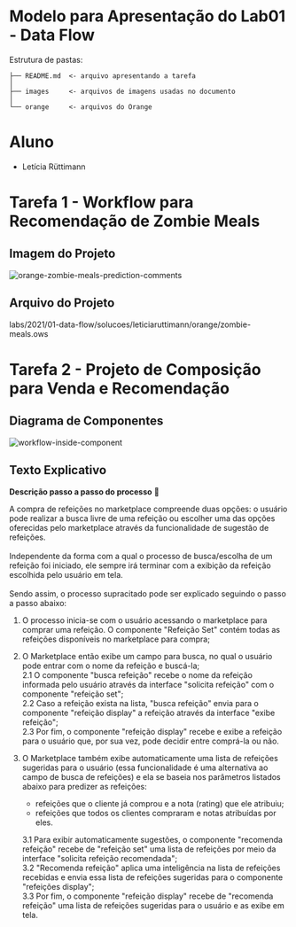# Modelo para Apresentação do Lab01 - Data Flow

Estrutura de pastas:

~~~
├── README.md  <- arquivo apresentando a tarefa
│
├── images     <- arquivos de imagens usadas no documento
│
└── orange     <- arquivos do Orange
~~~

# Aluno
* Letícia Rüttimann

# Tarefa 1 - Workflow para Recomendação de Zombie Meals

## Imagem do Projeto
![orange-zombie-meals-prediction-comments](https://user-images.githubusercontent.com/88326093/128754459-e0273688-6ccf-49c7-a54e-281073fac955.png)

## Arquivo do Projeto
labs/2021/01-data-flow/solucoes/leticiaruttimann/orange/zombie-meals.ows

# Tarefa 2 - Projeto de Composição para Venda e Recomendação

## Diagrama de Componentes
![workflow-inside-component](https://user-images.githubusercontent.com/88326093/128754571-0ad9a3e5-616a-4349-85a6-1669e132ee07.png)


## Texto Explicativo

**Descrição passo a passo do processo** 🤘

A compra de refeições no marketplace compreende duas opções: o usuário pode realizar a busca livre de uma refeição ou  escolher uma das opções oferecidas pelo marketplace através 
da funcionalidade de sugestão de refeições.<br /><br />
Independente da forma com a qual o processo de busca/escolha de um refeição foi iniciado, ele sempre irá terminar com a exibição da refeição escolhida pelo usuário em tela.<br /><br />
Sendo assim, o processo supracitado pode ser explicado seguindo o passo a passo abaixo:

1. O processo inicia-se com o usuário acessando o marketplace para comprar uma refeição. O componente "Refeição Set" contém todas as 
  refeições disponíveis no marketplace para compra;
2. O Marketplace então exibe um campo para busca, no qual o usuário pode entrar com o nome da refeição e buscá-la;<br />
    2.1 O componente "busca refeição" recebe o nome da refeição informada pelo usuário através da interface "solicita refeição" com o 
        componente "refeição set";<br />
    2.2 Caso a refeição exista na lista, "busca refeição" envia para o componente "refeição display" a refeição através da interface "exibe refeição";<br />
    2.3 Por fim, o componente "refeição display" recebe e exibe a refeição para o usuário que, por sua vez, pode decidir entre comprá-la ou não.<br />
3. O Marketplace também exibe automaticamente uma lista de refeições sugeridas para o usuário (essa funcionalidade é uma alternativa
   ao campo de busca de refeições) e ela se baseia nos parâmetros listados abaixo para predizer as refeições:
      * refeições que o cliente já comprou e a nota (rating) que ele atribuiu;
      * refeições que todos os clientes compraram e notas atribuídas por eles.<br />
   
   3.1 Para exibir automaticamente sugestões, o componente "recomenda refeição" recebe de "refeição set" uma lista de refeições por meio da interface "solicita refeição
       recomendada";<br />
   3.2 "Recomenda refeição" aplica uma inteligência na lista de refeições recebidas e envia essa lista de refeições sugeridas para o componente
    "refeições display";<br />
    3.3 Por fim, o componente "refeição display" recebe de "recomenda refeição" uma lista de refeições sugeridas para o usuário e as exibe em tela.

